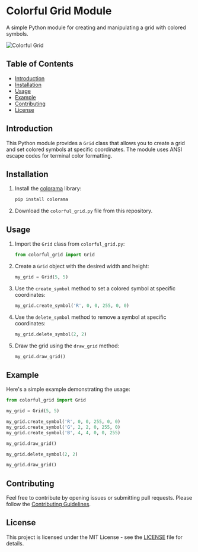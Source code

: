 # Colorful Grid Module

A simple Python module for creating and manipulating a grid with colored symbols.

![Colorful Grid](https://github.com/agx-r/colorful-grid/pic.jpg)

## Table of Contents

- [Introduction](#introduction)
- [Installation](#installation)
- [Usage](#usage)
- [Example](#example)
- [Contributing](#contributing)
- [License](#license)

## Introduction

This Python module provides a `Grid` class that allows you to create a grid and set colored symbols at specific coordinates. The module uses ANSI escape codes for terminal color formatting.

## Installation

1. Install the [colorama](https://pypi.org/project/colorama/) library:

    ```bash
    pip install colorama
    ```

2. Download the `colorful_grid.py` file from this repository.

## Usage

1. Import the `Grid` class from `colorful_grid.py`:

    ```python
    from colorful_grid import Grid
    ```

2. Create a `Grid` object with the desired width and height:

    ```python
    my_grid = Grid(5, 5)
    ```

3. Use the `create_symbol` method to set a colored symbol at specific coordinates:

    ```python
    my_grid.create_symbol('R', 0, 0, 255, 0, 0)
    ```

4. Use the `delete_symbol` method to remove a symbol at specific coordinates:

    ```python
    my_grid.delete_symbol(2, 2)
    ```

5. Draw the grid using the `draw_grid` method:

    ```python
    my_grid.draw_grid()
    ```

## Example

Here's a simple example demonstrating the usage:

```python
from colorful_grid import Grid

my_grid = Grid(5, 5)

my_grid.create_symbol('R', 0, 0, 255, 0, 0)
my_grid.create_symbol('G', 2, 2, 0, 255, 0)
my_grid.create_symbol('B', 4, 4, 0, 0, 255)

my_grid.draw_grid()

my_grid.delete_symbol(2, 2)

my_grid.draw_grid()
```

## Contributing

Feel free to contribute by opening issues or submitting pull requests. Please follow the [Contributing Guidelines](CONTRIBUTING.md).

## License

This project is licensed under the MIT License - see the [LICENSE](LICENSE) file for details.

